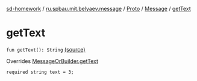 [sd-homework](../../../index.md) / [ru.spbau.mit.belyaev.message](../../index.md) / [Proto](../index.md) / [Message](index.md) / [getText](.)

# getText

`fun getText(): String` [(source)](https://github.com/StasBel/sd-homework/blob/InstantMessenger/src/main/kotlin/ru/spbau/mit/belyaev/message/Proto.java#L229)

Overrides [MessageOrBuilder.getText](../-message-or-builder/get-text.md)

`required string text = 3;`

